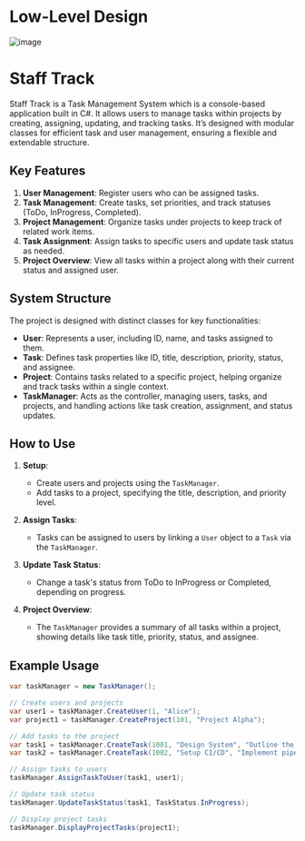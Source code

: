 # Low-Level Design
![image](https://github.com/user-attachments/assets/3c63e83e-96ce-482e-b36d-e1298c981d7b)



# Staff Track

Staff Track is a Task Management System which is a console-based application built in C#. It allows users to manage tasks within projects by creating, assigning, updating, and tracking tasks. It’s designed with modular classes for efficient task and user management, ensuring a flexible and extendable structure.

## Key Features

1. **User Management**: Register users who can be assigned tasks.
2. **Task Management**: Create tasks, set priorities, and track statuses (ToDo, InProgress, Completed).
3. **Project Management**: Organize tasks under projects to keep track of related work items.
4. **Task Assignment**: Assign tasks to specific users and update task status as needed.
5. **Project Overview**: View all tasks within a project along with their current status and assigned user.

## System Structure

The project is designed with distinct classes for key functionalities:

- **User**: Represents a user, including ID, name, and tasks assigned to them.
- **Task**: Defines task properties like ID, title, description, priority, status, and assignee.
- **Project**: Contains tasks related to a specific project, helping organize and track tasks within a single context.
- **TaskManager**: Acts as the controller, managing users, tasks, and projects, and handling actions like task creation, assignment, and status updates.

## How to Use

1. **Setup**:
   - Create users and projects using the `TaskManager`.
   - Add tasks to a project, specifying the title, description, and priority level.

2. **Assign Tasks**:
   - Tasks can be assigned to users by linking a `User` object to a `Task` via the `TaskManager`.

3. **Update Task Status**:
   - Change a task's status from ToDo to InProgress or Completed, depending on progress.

4. **Project Overview**:
   - The `TaskManager` provides a summary of all tasks within a project, showing details like task title, priority, status, and assignee.

## Example Usage

```csharp
var taskManager = new TaskManager();

// Create users and projects
var user1 = taskManager.CreateUser(1, "Alice");
var project1 = taskManager.CreateProject(101, "Project Alpha");

// Add tasks to the project
var task1 = taskManager.CreateTask(1001, "Design System", "Outline the architecture.", TaskPriority.High, project1);
var task2 = taskManager.CreateTask(1002, "Setup CI/CD", "Implement pipelines.", TaskPriority.Medium, project1);

// Assign tasks to users
taskManager.AssignTaskToUser(task1, user1);

// Update task status
taskManager.UpdateTaskStatus(task1, TaskStatus.InProgress);

// Display project tasks
taskManager.DisplayProjectTasks(project1);
